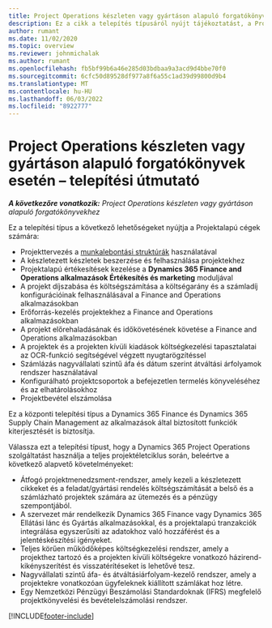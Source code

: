 ```yaml
---
title: Project Operations készleten vagy gyártáson alapuló forgatókönyvek esetén – telepítési útmutató
description: Ez a cikk a telepítés típusáról nyújt tájékoztatást, a Project Operations készletezett/éles környezetben futó forgatókönyvekhez.
author: rumant
ms.date: 11/02/2020
ms.topic: overview
ms.reviewer: johnmichalak
ms.author: rumant
ms.openlocfilehash: fb5bf99b6a46e285d03bdbaa9a3acd9d4bbe70f0
ms.sourcegitcommit: 6cfc50d89528df977a8f6a55c1ad39d99800d9b4
ms.translationtype: MT
ms.contentlocale: hu-HU
ms.lasthandoff: 06/03/2022
ms.locfileid: "8922777"
---
```

# <a name="project-operations-for-stockedproduction-based-scenarios-deployment-overview"></a>Project Operations készleten vagy gyártáson alapuló forgatókönyvek esetén – telepítési útmutató

_**A következőre vonatkozik:** Project Operations készleten vagy gyártáson alapuló forgatókönyvekhez_


Ez a telepítési típus a következő lehetőségeket nyújtja a Projektalapú cégek számára:

- Projekttervezés a [munkalebontási struktúrák](work-breakdown-structures.md) használatával
- A készletezett készletek beszerzése és felhasználása projektekhez
- Projektalapú értékesítések kezelése a **Dynamics 365 Finance and Operations alkalmazások Értékesítés és marketing** moduljával
- A projekt díjszabása és költségszámítása a költségarány és a számladíj konfigurációinak felhasználásával a Finance and Operations alkalmazásokban
- Erőforrás-kezelés projektekhez a Finance and Operations alkalmazásokban
- A projekt előrehaladásának és időkövetésének követése a Finance and Operations alkalmazásokban
- A projektek és a projekten kívüli kiadások költségkezelési tapasztalatai az OCR-funkció segítségével végzett nyugtarögzítéssel
- Számlázás nagyvállalati szintű áfa és dátum szerint átváltási árfolyamok rendszer használatával
- Konfigurálható projektcsoportok a befejezetlen termelés könyveléséhez és az elhatárolásokhoz
- Projektbevétel elszámolása

Ez a központi telepítési típus a Dynamics 365 Finance és Dynamics 365 Supply Chain Management az alkalmazások által biztosított funkciók kiterjesztését is biztosítja.

Válassza ezt a telepítési típust, hogy a Dynamics 365 Project Operations szolgáltatást használja a teljes projektéletciklus során, beleértve a következő alapvető követelményeket:

- Átfogó projektmenedzsment-rendszer, amely kezeli a készletezett cikkeket és a feladat/gyártási rendelés költségszámítását a belső és a számlázható projektek számára az ütemezés és a pénzügy szempontjából.
- A szervezet már rendelkezik Dynamics 365 Finance vagy Dynamics 365 Ellátási lánc és Gyártás alkalmazásokkal, és a projektalapú tranzakciók integrálása egyszerűsíti az adatokhoz való hozzáférést és a jelentéskészítési igényeket.
- Teljes körűen működőképes költségkezelési rendszer, amely a projekthez tartozó és a projekten kívüli költségekre vonatkozó házirend-kikényszerítést és visszatérítéseket is lehetővé tesz.
- Nagyvállalati szintű áfa- és átváltásiárfolyam-kezelő rendszer, amely a projektekre vonatkozóan ügyfeleknek kiállított számlákat hoz létre.
- Egy Nemzetközi Pénzügyi Beszámolási Standardoknak (IFRS) megfelelő projektkönyvelési és bevételelszámolási rendszer.



[!INCLUDE[footer-include](../includes/footer-banner.md)]
